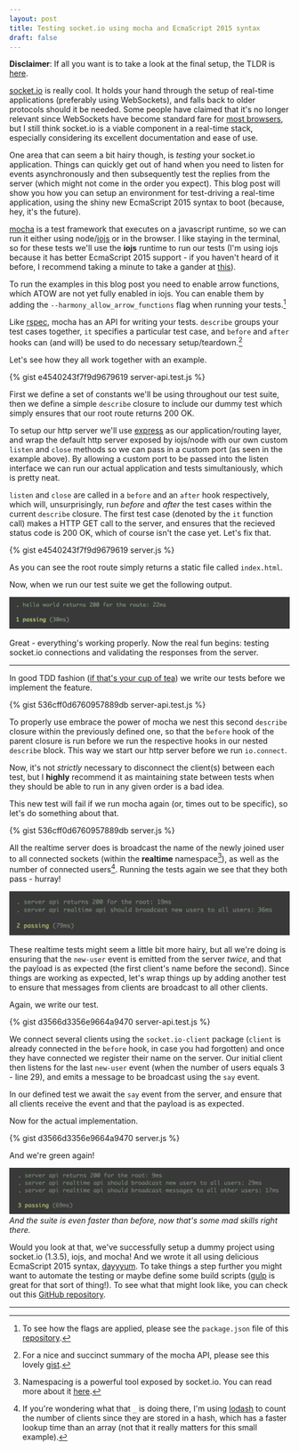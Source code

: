 ```yaml
---
layout: post
title: Testing socket.io using mocha and EcmaScript 2015 syntax
draft: false
---
```


**Disclaimer**: If all you want is to take a look at the final setup,
the TLDR is [here](https://github.com/nicohvi/mocha-socket.io).

[socket.io](http://socket.io) is really cool. It holds your hand through the setup of 
real-time applications (preferably using WebSockets), and falls back to older protocols 
should it be needed. Some people have claimed that it's no longer relevant since 
WebSockets have become standard fare for [most browsers](http://caniuse.com/#feat=websockets), 
but I still think socket.io is a viable component in a real-time stack, especially 
considering its excellent documentation and ease of use.

One area that can seem a bit hairy though, is *testing* your socket.io 
application. Things can quickly get out of hand when you need to listen 
for events asynchronously and then subsequently test the replies from 
the server (which might not come in the order you expect). This blog 
post will show you how you can setup an environment for test-driving
a real-time application, using the shiny new EcmaScript 2015 syntax
to boot (because, hey, it's the future).

[mocha](https://mochajs.org) is a test framework that executes on a javascript runtime, so 
we can run it either using node/[iojs](http://iojs.org) or in the browser. I 
like staying in the terminal, so for these tests we'll use the **iojs** 
runtime to run our tests (I'm using iojs because it has better EcmaScript 2015 
support - if you haven't heard of it before, I recommend taking a minute to 
take a gander at [this](https://iojs.org/en/faq.html)).

To run the examples in this blog post you need to enable arrow functions, which
ATOW are not yet fully enabled in iojs. You can enable them by adding the 
`--harmony_allow_arrow_functions` flag when running your tests.[^1]

Like [rspec](http://rspec.info), mocha has an API for writing your tests. `describe` groups your 
test cases together, `it` specifies a particular test case, and `before` and 
`after` hooks can (and will) be used to do necessary setup/teardown.[^2]

Let's see how they all work together with an example.

{% gist e4540243f7f9d9679619 server-api.test.js %}

First we define a set of constants we'll be using throughout our test suite,
then we define a simple `describe` closure to include our dummy test which
simply ensures that our root route returns 200 OK.

To setup our http server we'll use [express](http://expressjs.com) as our application/routing layer, 
and wrap the default http server exposed by iojs/node with our own custom `listen` and
`close` methods so we can pass in a custom port (as seen in the example above). By
allowing a custom port to be passed into the listen interface we can run our actual
application and tests simultaniously, which is pretty neat.

`listen` and `close` are called in a `before` and an `after` hook respectively, which will,
unsurprisingly, run *before* and *after* the test cases within the current `describe` closure. 
The first test case (denoted by the `it` function call) makes a HTTP GET call to the server,
and ensures that the recieved status code is 200 OK, which of course isn't the case yet. Let's
fix that.

{% gist e4540243f7f9d9679619 server.js %}

As you can see the root route simply returns a static file called `index.html`.

Now, when we run our test suite we get the following output.

![test-1](/public/images/posts/test1.png)

Great - everything's working properly. Now the real fun begins: testing
socket.io connections and validating the responses from the server.

---

In good TDD fashion ([if that's your cup of tea](https://medium.com/written-in-code/tdd-whatever-that-means-8b3932ddddd6))
we write our tests before we implement the feature. 

{% gist 536cff0d6760957889db server-api.test.js %}

To properly use embrace the power of mocha we nest this second `describe` closure
within the previously defined one, so that the `before` hook of the parent closure
is run before we run the respective hooks in our nested `describe` block. This way
we start our http server before we run `io.connect`.

Now, it's not *strictly* necessary to disconnect the client(s) between each test, 
but I **highly** recommend it as maintaining state between tests when they should be
able to run in any given order is a bad idea.

This new test will fail if we run mocha again (or, times out to be specific), so let's 
do something about that.

{% gist 536cff0d6760957889db server.js %}

All the realtime server does is broadcast the name of the newly joined user to all connected 
sockets (within the **realtime** namespace[^3]), as well as the number of connected users[^4].
Running the tests again we see that they both pass - hurray!

![test-2](/public/images/posts/test-2.png)

These realtime tests might seem a little bit more hairy, but all we're doing is ensuring
that the `new-user` event is emitted from the server *twice*, and that the payload is
as expected (the first client's name before the second). Since things are working as expected,
let's wrap things up by adding another test to ensure that messages from clients are
broadcast to all other clients.

Again, we write our test.

{% gist d3566d3356e9664a9470 server-api.test.js %}

We connect several clients using the `socket.io-client` package (`client` is already connected in the `before`
hook, in case you had forgotten) and once they have connected we register their name on the server.
Our initial client then listens for the last `new-user` event (when the number of users equals 3 - line 29),
and emits a message to be broadcast using the `say` event.

In our defined test we await the `say` event from the server, and ensure that all clients
receive the event and that the payload is as expected.

Now for the actual implementation.
 
{% gist d3566d3356e9664a9470 server.js %}

And we're green again!

![test-3](/public/images/posts/test-3.png)
*And the suite is even faster than before, now that's some mad skills right there.*

Would you look at that, we've successfully setup a dummy project using socket.io (1.3.5), iojs, and mocha!
And we wrote it all using delicious EcmaScript 2015 syntax, [dayyyum](https://www.youtube.com/watch?v=95SYdjRVCR0).
To take things a step further you might want to automate the testing or maybe define some build scripts 
([gulp](http://gulpjs.com) is great for that sort of thing!). To see what that might look like, you can 
check out this [GitHub repository](https://github.com/nicohvi/mocha-socket.io).

---
[^1]: To see how the flags are applied, please see the `package.json` file of this 
      [repository](https://github.com/nicohvi/socket-io).

[^2]: For a nice and succinct summary of the mocha API, please see this lovely 
      [gist](https://gist.github.com/samwize/8877226).

[^3]: Namespacing is a powerful tool exposed by socket.io. You can read more 
      about it [here](http://socket.io/docs/rooms-and-namespaces/).

[^4]: If you're wondering what that `_` is doing there, I'm using [lodash](http://lodash.com) to count 
      the number of clients since they are stored in a hash, which has a faster lookup time than an array 
      (not that it really matters for this small example).
